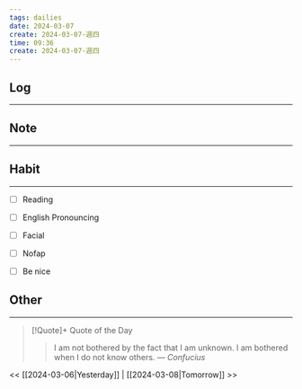 ```yaml
---
tags: dailies  
date: 2024-03-07
create: 2024-03-07-週四
time: 09:36
create: 2024-03-07-週四
---
```


## Log
---


## Note
---


## Habit
---
- [ ] Reading
- [ ] English Pronouncing
- [ ] Facial
- [ ] Nofap
- [ ] Be nice


## Other
---

> [!Quote]+ Quote of the Day
> > I am not bothered by the fact that I am unknown. I am bothered when I do not know others.
> — <cite>Confucius</cite>

<< [[2024-03-06|Yesterday]] | [[2024-03-08|Tomorrow]] >>